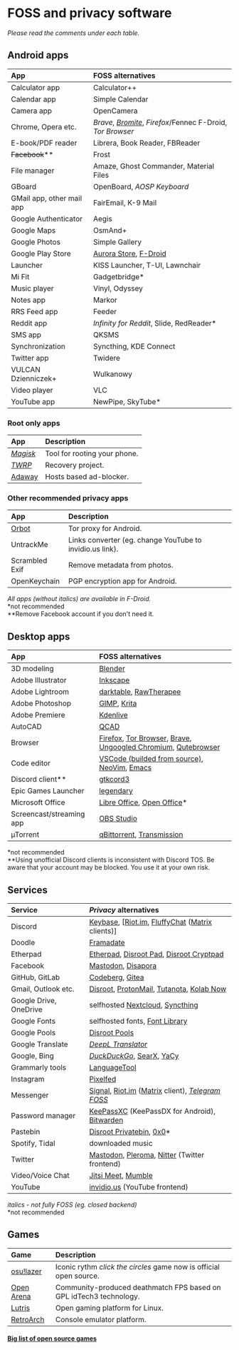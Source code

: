 # FOSS and privacy software

*Please read the comments under each table.*
## Android apps
App | FOSS alternatives
:--- | :---
Calculator app | Calculator++
Calendar app | Simple Calendar
Camera app | OpenCamera
Chrome, Opera etc. | *Brave*, *[Bromite](https://www.bromite.org/)*, *Firefox*/Fennec F-Droid, *Tor Browser*
E-book/PDF reader | Librera, Book Reader, FBReader
~~Facebook~~** | Frost
File manager | Amaze, Ghost Commander, Material Files
GBoard | OpenBoard, *AOSP Keyboard*
GMail app, other mail app | FairEmail, K-9 Mail
Google Authenticator | Aegis
Google Maps | OsmAnd+
Google Photos | Simple Gallery
Google Play Store | [Aurora Store](https://auroraoss.com/), [F-Droid](https://f-droid.org/)
Launcher | KISS Launcher, T-UI, Lawnchair
Mi Fit | Gadgetbridge*
Music player | Vinyl, Odyssey
Notes app | Markor
RRS Feed app | Feeder
Reddit app | *Infinity for Reddit*, Slide, RedReader*
SMS app | QKSMS
Synchronization | Syncthing, KDE Connect
Twitter app | Twidere
VULCAN Dzienniczek+ | Wulkanowy
Video player | VLC
YouTube app | NewPipe, SkyTube*

### Root only apps
App | Description
:--- | :---
*[Magisk](https://magiskroot.com/)* | Tool for rooting your phone.
*[TWRP](https://twrp.me/)* | Recovery project.
[Adaway](https://adaway.org/) | Hosts based ad-blocker.

### Other recommended privacy apps
App | Description
:--- | :---
[Orbot](guardianproject.info/apps/orbot) | Tor proxy for Android.
UntrackMe | Links converter (eg. change YouTube to invidio.us link).
Scrambled Exif | Remove metadata from photos.
OpenKeychain | PGP encryption app for Android.

*All apps (without italics) are available in F-Droid.*\
\*not recommended\
\*\*Remove Facebook account if you don't need it.

## Desktop apps
App | FOSS alternatives
:--- | :---
3D modeling | [Blender](https://www.blender.org/)
Adobe Illustrator | [Inkscape](https://inkscape.org)
Adobe Lightroom | [darktable](https://www.darktable.org/), [RawTherapee](https://rawtherapee.com/)
Adobe Photoshop | [GIMP](https://www.gimp.org/), [Krita](https://krita.org)
Adobe Premiere | [Kdenlive](https://kdenlive.org/)
AutoCAD | [QCAD](https://qcad.org/en/)
Browser | [Firefox](https://www.mozilla.org/en-US/exp/firefox/new/), [Tor Browser](https://torproject.org), [Brave](https://brave.com/), [Ungoogled Chromium](https://github.com/Eloston/ungoogled-chromium), [Qutebrowser](https://qutebrowser.org/)
Code editor | [VSCode (builded from source)](https://github.com/microsoft/vscode), [NeoVim](https://neovim.io/), [Emacs](https://www.gnu.org/software/emacs/)
Discord client** | [gtkcord3](https://github.com/diamondburned/gtkcord3)
Epic Games Launcher | [legendary](https://github.com/derrod/legendary)
Microsoft Office | [Libre Office](https://www.libreoffice.org/), [Open Office](https://www.openoffice.org/)*
Screencast/streaming app | [OBS Studio](https://obsproject.com/)
µTorrent | [qBittorrent](https://www.qbittorrent.org/), [Transmission](https://transmissionbt.com/)

\*not recommended\
\*\*Using unofficial Discord clients is inconsistent with Discord TOS. Be aware that your account may be blocked. You use it at your own risk.

## Services
Service | *Privacy* alternatives
:--- | :---
Discord | [Keybase](https://keybase.io/), [[Riot.im](https://about.riot.im/), [FluffyChat](https://christianpauly.gitlab.io/fluffychat-website/) ([Matrix](https://en.wikipedia.org/wiki/Matrix_(protocol)) clients)]
Doodle | [Framadate](https://framadate.org/)
Etherpad | [Etherpad](https://etherpad.org/), [Disroot Pad](https://pad.disroot.org/), [Disroot Cryptpad](https://cryptpad.disroot.org/)
Facebook | [Mastodon](https://mastodon.social/about), [Disapora](https://joindiaspora.com/)
GitHub, GitLab | [Codeberg](https://codeberg.org/), [Gitea](https://gitea.com/)
Gmail, Outlook etc. | [Disroot](https://disroot.org), [ProtonMail](https://protonmail.com/), [Tutanota](https://www.tutanota.com/), [Kolab Now](https://kolabnow.com/)
Google Drive, OneDrive | selfhosted [Nextcloud](https://nextcloud.com/), [Syncthing](https://syncthing.net/)
Google Fonts | selfhosted fonts, [Font Library](https://fontlibrary.org/)
Google Pools | [Disroot Pools](https://poll.disroot.org/)
Google Translate | *[DeepL Translator](https://www.deepl.com/translator)*
Google, Bing | *[DuckDuckGo](https://duckduckgo.com)*, [SearX](https://search.disroot.org/), [YaCy](https://yacy.net/)
Grammarly tools | [LanguageTool](https://languagetool.org/)
Instagram | [Pixelfed](https://pixelfed.org/)
Messenger | [Signal](https://www.signal.org/), [Riot.im](https://about.riot.im/) ([Matrix](https://en.wikipedia.org/wiki/Matrix_(protocol)) client), *[Telegram FOSS](https://github.com/Telegram-FOSS-Team/Telegram-FOSS)*
Password manager | [KeePassXC](https://keepassxc.org/) (KeePassDX for Android), [Bitwarden](https://bitwarden.com/)
Pastebin | [Disroot Privatebin](https://bin.disroot.org/), [0x0](http://0x0.st/)*
Spotify, Tidal | downloaded music
Twitter | [Mastodon](https://joinmastodon.org), [Pleroma](https://pleroma.social), [Nitter](https://nitter.net/) (Twitter frontend)
Video/Voice Chat | [Jitsi Meet](https://meet.jit.si/), [Mumble](https://www.mumble.info/)
YouTube | [invidio.us](https://invidio.us) (YouTube frontend)

*italics - not fully FOSS (eg. closed backend)*\
\*not recommended

## Games
Game | Description
:--- | :---
[osu!lazer](https://github.com/ppy/osu) | Iconic rythm *click the circles* game now is official open source.
[Open Arena](http://www.openarena.ws/smfnews.php) | Community-produced deathmatch FPS based on GPL idTech3 technology.
[Lutris](https://lutris.net/) | Open gaming platform for Linux.
[RetroArch](https://www.retroarch.com/) | Console emulator platform.

#### [Big list of open source games](https://en.wikipedia.org/wiki/List_of_open-source_video_games)
